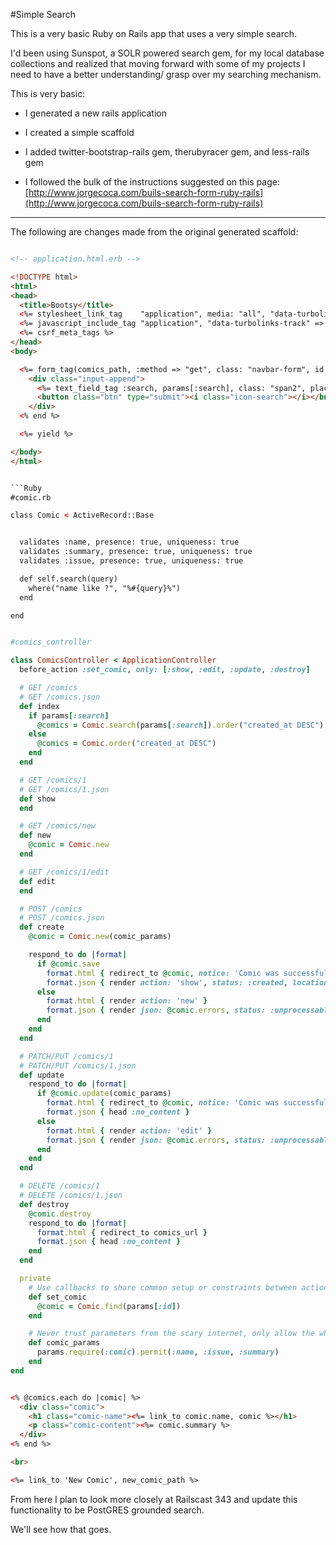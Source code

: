 #Simple Search

This is a very basic Ruby on Rails app that uses a very simple search.

I'd been using Sunspot, a SOLR powered search gem, for my local database collections
and realized that moving forward with some of my projects I need to have a better understanding/
grasp over my searching mechanism.

This is very basic:

- I generated a new rails application

- I created a simple scaffold

- I added twitter-bootstrap-rails gem, therubyracer gem, and less-rails gem

- I followed the bulk of the instructions suggested on this page: [http://www.jorgecoca.com/buils-search-form-ruby-rails](http://www.jorgecoca.com/buils-search-form-ruby-rails)

---

The following are changes made from the original generated scaffold:

```HTML

<!-- application.html.erb -->

<!DOCTYPE html>
<html>
<head>
  <title>Bootsy</title>
  <%= stylesheet_link_tag    "application", media: "all", "data-turbolinks-track" => true %>
  <%= javascript_include_tag "application", "data-turbolinks-track" => true %>
  <%= csrf_meta_tags %>
</head>
<body>

  <%= form_tag(comics_path, :method => "get", class: "navbar-form", id: "search-form") do %>
    <div class="input-append">
      <%= text_field_tag :search, params[:search], class: "span2", placeholder: "Search Comics" %>
      <button class="btn" type="submit"><i class="icon-search"></i></button>
    </div>
  <% end %>

  <%= yield %>

</body>
</html>


```Ruby
#comic.rb

class Comic < ActiveRecord::Base


  validates :name, presence: true, uniqueness: true
  validates :summary, presence: true, uniqueness: true
  validates :issue, presence: true, uniqueness: true

  def self.search(query)
    where("name like ?", "%#{query}%")
  end

end

```

```Ruby

#comics_controller

class ComicsController < ApplicationController
  before_action :set_comic, only: [:show, :edit, :update, :destroy]

  # GET /comics
  # GET /comics.json
  def index
    if params[:search]
      @comics = Comic.search(params[:search]).order("created_at DESC")
    else
      @comics = Comic.order("created_at DESC")
    end
  end

  # GET /comics/1
  # GET /comics/1.json
  def show
  end

  # GET /comics/new
  def new
    @comic = Comic.new
  end

  # GET /comics/1/edit
  def edit
  end

  # POST /comics
  # POST /comics.json
  def create
    @comic = Comic.new(comic_params)

    respond_to do |format|
      if @comic.save
        format.html { redirect_to @comic, notice: 'Comic was successfully created.' }
        format.json { render action: 'show', status: :created, location: @comic }
      else
        format.html { render action: 'new' }
        format.json { render json: @comic.errors, status: :unprocessable_entity }
      end
    end
  end

  # PATCH/PUT /comics/1
  # PATCH/PUT /comics/1.json
  def update
    respond_to do |format|
      if @comic.update(comic_params)
        format.html { redirect_to @comic, notice: 'Comic was successfully updated.' }
        format.json { head :no_content }
      else
        format.html { render action: 'edit' }
        format.json { render json: @comic.errors, status: :unprocessable_entity }
      end
    end
  end

  # DELETE /comics/1
  # DELETE /comics/1.json
  def destroy
    @comic.destroy
    respond_to do |format|
      format.html { redirect_to comics_url }
      format.json { head :no_content }
    end
  end

  private
    # Use callbacks to share common setup or constraints between actions.
    def set_comic
      @comic = Comic.find(params[:id])
    end

    # Never trust parameters from the scary internet, only allow the white list through.
    def comic_params
      params.require(:comic).permit(:name, :issue, :summary)
    end
end

```

```HTML

<% @comics.each do |comic| %>
  <div class="comic">
    <h1 class="comic-name"><%= link_to comic.name, comic %></h1>
    <p class="comic-content"><%= comic.summary %>
  </div>
<% end %>

<br>

<%= link_to 'New Comic', new_comic_path %>


```


From here I plan to look more closely at Railscast 343 and update this functionality to be PostGRES grounded search.  

We'll see how that goes.
